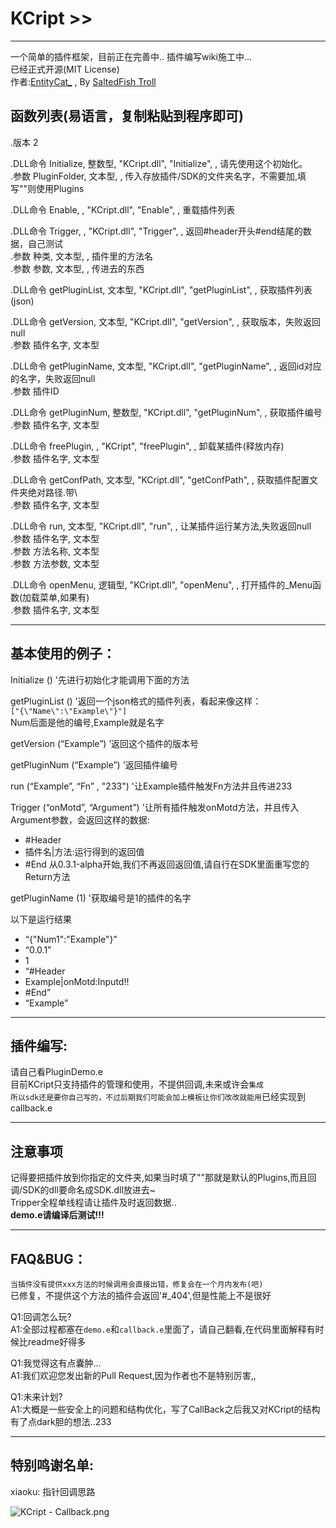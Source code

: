 # KCript >>
---
 一个简单的插件框架，目前正在完善中..
 插件编写wiki施工中...    
 已经正式开源(MIT License)   
作者:[EntityCat_](http://blog.sfclub.cc/) , By [SaltedFish Troll](https://sfclub.cc/)   

## 函数列表(易语言，复制粘贴到程序即可)
.版本 2   
   
.DLL命令 Initialize, 整数型, "KCript.dll", "Initialize", , 请先使用这个初始化。   
    .参数 PluginFolder, 文本型, , 传入存放插件/SDK的文件夹名字，不需要加\,填写""则使用Plugins   
   
.DLL命令 Enable, , "KCript.dll", "Enable", , 重载插件列表   
   
.DLL命令 Trigger, , "KCript.dll", "Trigger", , 返回#header开头#end结尾的数据，自己测试   
    .参数 种类, 文本型, , 插件里的方法名   
    .参数 参数, 文本型, , 传进去的东西   
   
.DLL命令 getPluginList, 文本型, "KCript.dll", "getPluginList", , 获取插件列表(json)   
   
.DLL命令 getVersion, 文本型, "KCript.dll", "getVersion", , 获取版本，失败返回null   
    .参数 插件名字, 文本型   
   
.DLL命令 getPluginName, 文本型, "KCript.dll", "getPluginName", , 返回id对应的名字，失败返回null   
    .参数 插件ID   
   
.DLL命令 getPluginNum, 整数型, "KCript.dll", "getPluginNum", , 获取插件编号   
    .参数 插件名字, 文本型   
   
.DLL命令 freePlugin, , "KCript", "freePlugin", , 卸载某插件(释放内存)   
    .参数 插件名字, 文本型   
   
.DLL命令 getConfPath, 文本型, "KCript.dll", "getConfPath", , 获取插件配置文件夹绝对路径.带\   
    .参数 插件名字, 文本型      
	
.DLL命令 run, 文本型, "KCript.dll", "run", , 让某插件运行某方法,失败返回null   
    .参数 插件名字, 文本型      
    .参数 方法名称, 文本型      
	.参数 方法参数, 文本型      
	
.DLL命令 openMenu, 逻辑型, "KCript.dll", "openMenu", , 打开插件的_Menu函数(加载菜单,如果有)   
    .参数 插件名字, 文本型      
		
---
## 基本使用的例子：
Initialize () '先进行初始化才能调用下面的方法   

getPluginList () '返回一个json格式的插件列表，看起来像这样：   
`["{\"Name\":\"Example\"}"]`   
   Num后面是他的编号,Example就是名字   

getVersion (“Example”) ’返回这个插件的版本号   

getPluginNum (“Example”) '返回插件编号   
   
run (“Example”, “Fn” , "233") '让Example插件触发Fn方法并且传进233   
   
Trigger (“onMotd”, “Argument”) '让所有插件触发onMotd方法，并且传入Argument参数，会返回这样的数据:   
   
* #Header
* 插件名|方法:运行得到的返回值
* #End
从0.3.1-alpha开始,我们不再返回返回值,请自行在SDK里面重写您的Return方法   
   
getPluginName (1) '获取编号是1的插件的名字   
   
以下是运行结果
* “{"Num1":"Example"}”
* “0.0.1”
* 1
* “#Header
* Example|onMotd:Inputd!!
* #End”
* “Example”

---
## 插件编写:
请自己看PluginDemo.e   
目前KCript只支持插件的管理和使用，不提供回调,未来或许会`集成`   
`所以sdk还是要你自己写的，不过后期我们可能会加上模板让你们改改就能用`已经实现到callback.e   

---
## 注意事项
记得要把插件放到你指定的文件夹,如果当时填了""那就是默认的Plugins,而且回调/SDK的dll要命名成SDK.dll放进去~   
Tripper全程单线程请让插件及时返回数据..   
**demo.e请编译后测试!!!**   
   
---
## FAQ&BUG：
`当插件没有提供xxx方法的时候调用会直接出错，修复会在一个月内发布(吧)`    
已修复，不提供这个方法的插件会返回'#_404',但是性能上不是很好   
   
Q1:回调怎么玩?   
A1:全部过程都塞在`demo.e`和`callback.e`里面了，请自己翻看,在代码里面解释有时候比readme好得多   
   
Q1:我觉得这有点囊肿...   
A1:我们欢迎您发出新的Pull Request,因为作者也不是特别厉害,,   
   
Q1:未来计划?   
A1:大概是一些安全上的问题和结构优化，写了CallBack之后我又对KCript的结构有了点dark胆的想法..233
   
   
---
## 特别鸣谢名单:   
xiaoku: 指针回调思路   
   
     
	 
	 
	 
![KCript - Callback.png](https://i.loli.net/2018/08/28/5b84df3a2d88d.png)